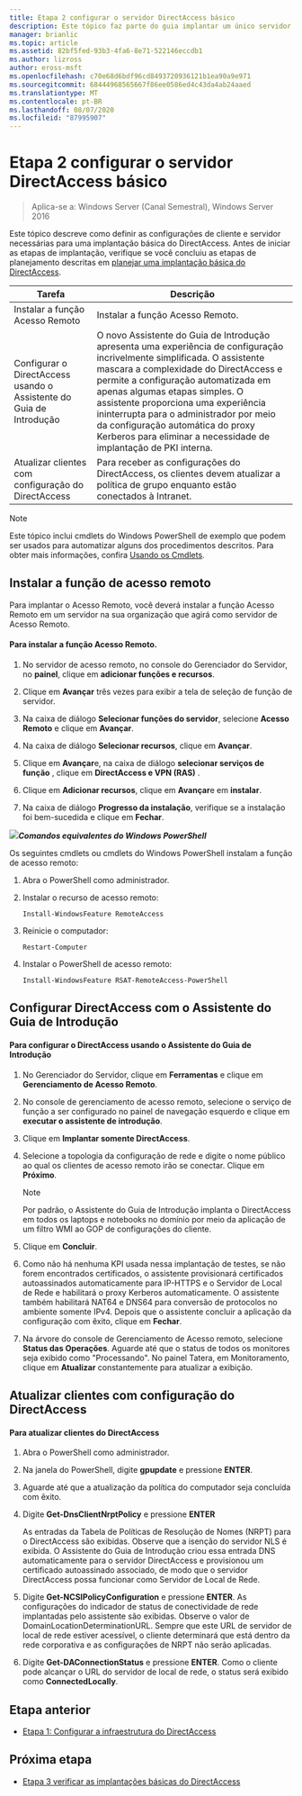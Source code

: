 ```yaml
---
title: Etapa 2 configurar o servidor DirectAccess básico
description: Este tópico faz parte do guia implantar um único servidor DirectAccess usando o assistente de Introdução para Windows Server 2016
manager: brianlic
ms.topic: article
ms.assetid: 82bf5fed-93b3-4fa6-8e71-522146eccdb1
ms.author: lizross
author: eross-msft
ms.openlocfilehash: c70e68d6bdf96cd8493720936121b1ea90a9e971
ms.sourcegitcommit: 68444968565667f86ee0586ed4c43da4ab24aaed
ms.translationtype: MT
ms.contentlocale: pt-BR
ms.lasthandoff: 08/07/2020
ms.locfileid: "87995907"
---
```

# <a name="step-2-configure-the-basic-directaccess-server"></a>Etapa 2 configurar o servidor DirectAccess básico

>Aplica-se a: Windows Server (Canal Semestral), Windows Server 2016

Este tópico descreve como definir as configurações de cliente e servidor necessárias para uma implantação básica do DirectAccess. Antes de iniciar as etapas de implantação, verifique se você concluiu as etapas de planejamento descritas em [planejar uma implantação básica do DirectAccess](Plan-a-Basic-DirectAccess-Deployment.md).

|Tarefa|Descrição|
|----|--------|
|Instalar a função Acesso Remoto|Instalar a função Acesso Remoto.|
|Configurar o DirectAccess usando o Assistente do Guia de Introdução|O novo Assistente do Guia de Introdução apresenta uma experiência de configuração incrivelmente simplificada. O assistente mascara a complexidade do DirectAccess e permite a configuração automatizada em apenas algumas etapas simples. O assistente proporciona uma experiência ininterrupta para o administrador por meio da configuração automática do proxy Kerberos para eliminar a necessidade de implantação de PKI interna.|
|Atualizar clientes com configuração do DirectAccess|Para receber as configurações do DirectAccess, os clientes devem atualizar a política de grupo enquanto estão conectados à Intranet.|

> [!NOTE]
> Este tópico inclui cmdlets do Windows PowerShell de exemplo que podem ser usados para automatizar alguns dos procedimentos descritos. Para obter mais informações, confira [Usando os Cmdlets](https://go.microsoft.com/fwlink/p/?linkid=230693).

## <a name="install-the-remote-access-role"></a><a name="BKMK_Role"></a>Instalar a função de acesso remoto
Para implantar o Acesso Remoto, você deverá instalar a função Acesso Remoto em um servidor na sua organização que agirá como servidor de Acesso Remoto.

#### <a name="to-install-the-remote-access-role"></a>Para instalar a função Acesso Remoto.

1.  No servidor de acesso remoto, no console do Gerenciador do Servidor, no **painel**, clique em **adicionar funções e recursos**.

2.  Clique em **Avançar** três vezes para exibir a tela de seleção de função de servidor.

3.  Na caixa de diálogo **Selecionar funções do servidor**, selecione **Acesso Remoto** e clique em **Avançar**.

4.  Na caixa de diálogo **Selecionar recursos**, clique em **Avançar**.

5.  Clique em **Avançar**e, na caixa de diálogo **selecionar serviços de função** , clique em **DirectAccess e VPN (RAS)** .

6.  Clique em **Adicionar recursos**, clique em **Avançar**e em **instalar**.

7.  Na caixa de diálogo **Progresso da instalação**, verifique se a instalação foi bem-sucedida e clique em **Fechar**.

![](../../../media/Step-2-Configure-the-DirectAccess-Server/PowerShellLogoSmall.gif)***<em>Comandos equivalentes</em> do Windows PowerShell***

Os seguintes cmdlets ou cmdlets do Windows PowerShell instalam a função de acesso remoto:

1. Abra o PowerShell como administrador.

2. Instalar o recurso de acesso remoto:

   ```
   Install-WindowsFeature RemoteAccess
   ```

3. Reinicie o computador:

   ```
   Restart-Computer
   ```

4. Instalar o PowerShell de acesso remoto:

   ```
   Install-WindowsFeature RSAT-RemoteAccess-PowerShell
   ```




## <a name="configure-directaccess-with-the-getting-started-wizard"></a>Configurar DirectAccess com o Assistente do Guia de Introdução

#### <a name="to-configure-directaccess-using-the-getting-started-wizard"></a>Para configurar o DirectAccess usando o Assistente do Guia de Introdução

1.  No Gerenciador do Servidor, clique em **Ferramentas** e clique em **Gerenciamento de Acesso Remoto**.

2.  No console de gerenciamento de acesso remoto, selecione o serviço de função a ser configurado no painel de navegação esquerdo e clique em **executar o assistente de introdução**.

3.  Clique em **Implantar somente DirectAccess**.

4.  Selecione a topologia da configuração de rede e digite o nome público ao qual os clientes de acesso remoto irão se conectar. Clique em **Próximo**.

    > [!NOTE]
    > Por padrão, o Assistente do Guia de Introdução implanta o DirectAccess em todos os laptops e notebooks no domínio por meio da aplicação de um filtro WMI ao GOP de configurações do cliente.

5.  Clique em **Concluir**.

6.  Como não há nenhuma KPI usada nessa implantação de testes, se não forem encontrados certificados, o assistente provisionará certificados autoassinados automaticamente para IP-HTTPS e o Servidor de Local de Rede e habilitará o proxy Kerberos automaticamente. O assistente também habilitará NAT64 e DNS64 para conversão de protocolos no ambiente somente IPv4. Depois que o assistente concluir a aplicação da configuração com êxito, clique em **Fechar**.

7.  Na árvore do console de Gerenciamento de Acesso remoto, selecione **Status das Operações**. Aguarde até que o status de todos os monitores seja exibido como "Processando". No painel Tatera, em Monitoramento, clique em **Atualizar** constantemente para atualizar a exibição.

## <a name="update-clients-with-the-directaccess-configuration"></a>Atualizar clientes com configuração do DirectAccess

#### <a name="to-update-directaccess-clients"></a>Para atualizar clientes do DirectAccess

1.  Abra o PowerShell como administrador.

2.  Na janela do PowerShell, digite **gpupdate** e pressione **ENTER**.

3.  Aguarde até que a atualização da política do computador seja concluída com êxito.

4.  Digite **Get-DnsClientNrptPolicy** e pressione **ENTER**

    As entradas da Tabela de Políticas de Resolução de Nomes (NRPT) para o DirectAccess são exibidas. Observe que a isenção do servidor NLS é exibida. O Assistente do Guia de Introdução criou essa entrada DNS automaticamente para o servidor DirectAccess e provisionou um certificado autoassinado associado, de modo que o servidor DirectAccess possa funcionar como Servidor de Local de Rede.

5.  Digite **Get-NCSIPolicyConfiguration** e pressione **ENTER**. As configurações do indicador de status de conectividade de rede implantadas pelo assistente são exibidas. Observe o valor de DomainLocationDeterminationURL. Sempre que este URL de servidor de local de rede estiver acessível, o cliente determinará que está dentro da rede corporativa e as configurações de NRPT não serão aplicadas.

6.  Digite **Get-DAConnectionStatus** e pressione **ENTER**. Como o cliente pode alcançar o URL do servidor de local de rede, o status será exibido como **ConnectedLocally**.

## <a name="previous-step"></a><a name="BKMK_Links"></a>Etapa anterior

-   [Etapa 1: Configurar a infraestrutura do DirectAccess](./da-basic-configure-s1-infrastructure.md)

## <a name="next-step"></a>Próxima etapa

-   [Etapa 3 verificar as implantações básicas do DirectAccess](da-basic-configure-s3-verify.md)